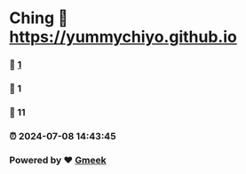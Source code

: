 # Ching :link: https://yummychiyo.github.io 
### :page_facing_up: [1](https://yummychiyo.github.io/tag.html) 
### :speech_balloon: 1 
### :hibiscus: 11 
### :alarm_clock: 2024-07-08 14:43:45 
### Powered by :heart: [Gmeek](https://github.com/Meekdai/Gmeek)
